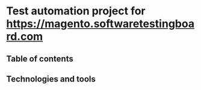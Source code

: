 # Test automation project for https://magento.softwaretestingboard.com

##	Table of contents

## Technologies and tools
